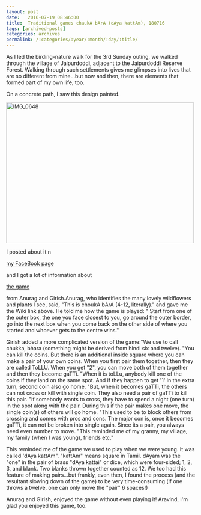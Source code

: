```yaml
---
layout: post
date:	2016-07-19 08:46:00
title:  Traditional games chaukA bArA (dAya kattAm), 180716
tags: [archived-posts]
categories: archives
permalink: /:categories/:year/:month/:day/:title/
---
```

As I led the birding-nature walk for the 3rd Sunday outing, we walked through the village of Jaipurdoddi, adjacent to the Jaipurdoddi Reserve Forest. Walking through such settlements gives me glimpses into lives that are so different from mine...but now and then, there are elements that formed part of my own life, too.

On a concrete path, I saw this design painted.

<a data-flickr-embed="true" href="https://www.flickr.com/photos/86494503@N00/28403045175/in/dateposted-friend/" title="IMG_0648"><img src="https://c8.staticflickr.com/9/8106/28403045175_fbd474b16d.jpg" width="500" height="375" alt="IMG_0648"></a><script async="async" src="choukA bArA. Pic:DM" charset="utf-8"></script>


I posted about it n 

<a href="https://www.facebook.com/deemopahan/posts/10153944957258878?comment_id=10153946322708878"> my FaceBook page </a>

and I got a lot of information about 

<a href="https://en.wikipedia.org/wiki/Chowka_bhara"> the game </a>

from Anurag and Girish.Anurag, who identifies the many lovely wildflowers and plants I see, said, "This is choukA bArA (4-12, literally)." and gave me the Wiki link above. He told me how the game is played: " Start from one of the outer box, the one you face closest to you, go around the outer border, go into the next box when you come back on the other side of where you started and whoever gets to the centre wins."

<lj-cut text="More if you wish to read">

Girish added a more complicated version of the game:"We use to call chukka, bhara (something might be derived from hindi six and twelve). 
"You can kill the coins. But there is an additional inside square where you can make a pair of your own coins. When you first pair them together, then they are called ToLLU. When you get "2", you can move both of them together and then they become gaTTi.
"When it is toLLu, anybody kill one of the coins if they land on the same spot. And if they happen to get '1' in the extra turn, second coin also go home.
"But, when it becomes gaTTi, the others can not cross or kill with single coin. They also need a pair of gaTTi to kill this pair. 
"If somebody wants to cross, they have to spend a night (one turn) in the spot along with the pair. During this if the pair makes one move, the single coin(s) of others will go home.
"This used to be to block others from crossing and comes with pros and cons. The major con is, once it becomes gaTTi, it can not be broken into single again. Since its a pair, you always need even number to move.
"This reminded me of my granny, my village, my family (when I was young), friends etc." 

This reminded me of the game we used to play when we were young. It was called 'dAya kattAm". "kattAm" means square in Tamil. dAyam was the "one" in the pair of brass "dAya kattai" or dice, which were four-sided; 1, 2, 3, and blank. Two blanks thrown together counted as 12. We too had this feature of making pairs...but frankly, even then, I found the process (and the resultant slowing down of the game) to be very time-consuming (if one throws a twelve, one can only move the "pair" 6 spaces!)

</lj-cut>

Anurag and Girish, enjoyed the game without even playing it! Aravind, I'm glad you enjoyed this game, too.
